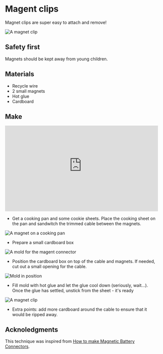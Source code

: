 # Magent clips

Magnet clips are super easy to attach and remove!

![A magnet clip]({{site.baseurl}}/assets/terminals/magnet-clips/demo.jpg)

## Safety first

Magnets should be kept away from young children.

## Materials

* Recycle wire
* 2 small magnets
* Hot glue
* Cardboard

## Make

<div style="position:relative;height:0;padding-bottom:56%;overflow:hidden;"><iframe style="position:absolute;top:0;left:0;width:100%;height:100%;" src="https://www.youtube-nocookie.com/embed/d-iHOp5PhJE" frameborder="0" allowfullscreen></iframe></div>

* Get a cooking pan and some cookie sheets. Place the cooking sheet on the pan and sandwitch the trimmed cable between
the magnets.

![A magnet on a cooking pan]({{site.baseurl}}/assets/terminals/magnet-clips/magnet1.jpg)

* Prepare a small cardboard box

![A mold for the magent connector]({{site.baseurl}}/assets/terminals/magnet-clips/magnet2.jpg)

* Position the cardboard box on top of the cable and magnets. If needed, cut out a small opening for the cable.

![Mold in position]({{site.baseurl}}/assets/terminals/magnet-clips/mold.jpg)

* Fill mold with hot glue and let the glue cool down (seriously, wait...). Once the glue has settled, unstick from the sheet - it's ready

![A magnet clip]({{site.baseurl}}/assets/terminals/magnet-clips/magnet4.jpg)

* Extra points: add more cardboard around the cable to ensure that it would be ripped away.

## Acknoledgments

This technique was inspired from [How to make Magnetic Battery Connectors](https://youtu.be/dI0lRjsIEpU).
